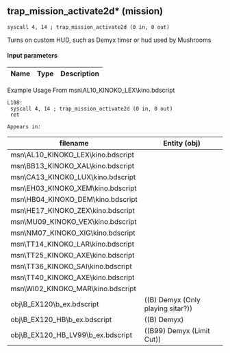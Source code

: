 ## trap_mission_activate2d* (mission)

`syscall 4, 14 ; trap_mission_activate2d (0 in, 0 out)`

Turns on custom HUD, such as Demyx timer or hud used by Mushrooms

#### Input parameters
| Name | Type | Description
|------|------|------------


Example Usage From msn\AL10_KINOKO_LEX\kino.bdscript
```plaintext
L108:
 syscall 4, 14 ; trap_mission_activate2d (0 in, 0 out)
 ret
```





	Appears in:
| filename | Entity (obj)
|----------|-------------
| msn\AL10_KINOKO_LEX\kino.bdscript       |           
| msn\BB13_KINOKO_XAL\kino.bdscript       |           
| msn\CA13_KINOKO_LUX\kino.bdscript       |           
| msn\EH03_KINOKO_XEM\kino.bdscript       |           
| msn\HB04_KINOKO_DEM\kino.bdscript       |           
| msn\HE17_KINOKO_ZEX\kino.bdscript       |           
| msn\MU09_KINOKO_VEX\kino.bdscript       |           
| msn\NM07_KINOKO_XIG\kino.bdscript       |           
| msn\TT14_KINOKO_LAR\kino.bdscript       |           
| msn\TT25_KINOKO_AXE\kino.bdscript       |           
| msn\TT36_KINOKO_SAI\kino.bdscript       |           
| msn\TT40_KINOKO_AXE\kino.bdscript       |           
| msn\WI02_KINOKO_MAR\kino.bdscript       |           
| obj\B_EX120\b_ex.bdscript       | ((B) Demyx (Only playing sitar?))          
| obj\B_EX120_HB\b_ex.bdscript       | ((B) Demyx)          
| obj\B_EX120_HB_LV99\b_ex.bdscript       | ((B99) Demyx (Limit Cut))          



